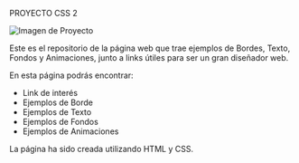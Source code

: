 PROYECTO CSS 2

![Imagen de Proyecto](https://i.imgur.com/VNn9rAI.png)


Este es el repositorio de la página web que trae ejemplos de Bordes, Texto, Fondos y Animaciones, junto a links útiles para ser un gran diseñador web.

En esta página podrás encontrar:

- Link de interés
- Ejemplos de Borde
- Ejemplos de Texto
- Ejemplos de Fondos
- Ejemplos de Animaciones


La página ha sido creada utilizando HTML y CSS.
